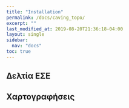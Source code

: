 ```yaml
---
title: "Installation"
permalink: /docs/caving_topo/
excerpt: ""
last_modified_at: 2019-08-20T21:36:18-04:00
layout: single
sidebar: 
  nav: "docs"
toc: true
---
```


## Δελτία ΕΣΕ


## Χαρτογραφήσεις
